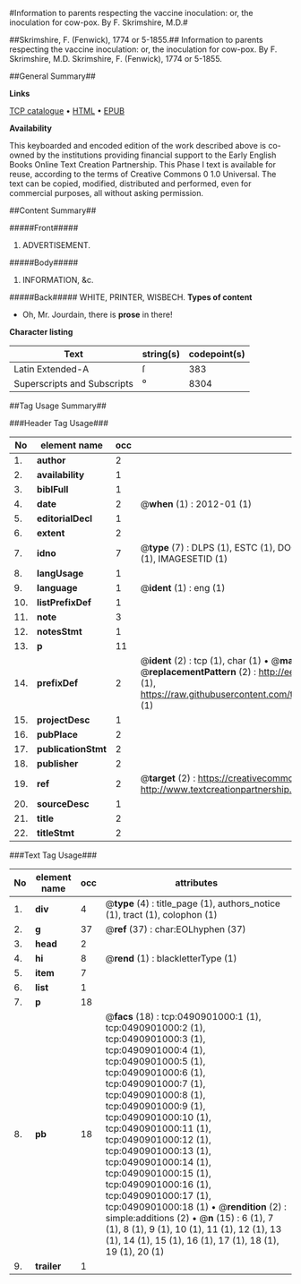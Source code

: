 #Information to parents respecting the vaccine inoculation: or, the inoculation for cow-pox. By F. Skrimshire, M.D.#

##Skrimshire, F. (Fenwick), 1774 or 5-1855.##
Information to parents respecting the vaccine inoculation: or, the inoculation for cow-pox. By F. Skrimshire, M.D.
Skrimshire, F. (Fenwick), 1774 or 5-1855.

##General Summary##

**Links**

[TCP catalogue](http://www.ota.ox.ac.uk/tcp/)  • 
[HTML](http://tei.it.ox.ac.uk/tcp/Texts-HTML/free/004/004787727.html)  • 
[EPUB](http://tei.it.ox.ac.uk/tcp/Texts-EPUB/free/004/004787727.epub)

**Availability**

This keyboarded and encoded edition of the
	       work described above is co-owned by the institutions
	       providing financial support to the Early English Books
	       Online Text Creation Partnership. This Phase I text is
	       available for reuse, according to the terms of Creative
	       Commons 0 1.0 Universal. The text can be copied,
	       modified, distributed and performed, even for
	       commercial purposes, all without asking permission.


##Content Summary##

#####Front#####

1. ADVERTISEMENT.

#####Body#####

1. INFORMATION, &c.

#####Back#####
WHITE, PRINTER, WISBECH.
**Types of content**

  * Oh, Mr. Jourdain, there is **prose** in there!

**Character listing**


|Text|string(s)|codepoint(s)|
|---|---|---|
|Latin Extended-A|ſ|383|
|Superscripts             and Subscripts|⁰|8304|

##Tag Usage Summary##

###Header Tag Usage###

|No|element name|occ|attributes|
|---|---|---|---|
|1.|__author__|2||
|2.|__availability__|1||
|3.|__biblFull__|1||
|4.|__date__|2| @__when__ (1) : 2012-01 (1)|
|5.|__editorialDecl__|1||
|6.|__extent__|2||
|7.|__idno__|7| @__type__ (7) : DLPS (1), ESTC (1), DOCNO (1), TCP (1), GALEDOCNO (1), CONTENTSET (1), IMAGESETID (1)|
|8.|__langUsage__|1||
|9.|__language__|1| @__ident__ (1) : eng (1)|
|10.|__listPrefixDef__|1||
|11.|__note__|3||
|12.|__notesStmt__|1||
|13.|__p__|11||
|14.|__prefixDef__|2| @__ident__ (2) : tcp (1), char (1)  •  @__matchPattern__ (2) : ([0-9\-]+):([0-9IVX]+) (1), (.+) (1)  •  @__replacementPattern__ (2) : http://eebo.chadwyck.com/downloadtiff?vid=$1&page=$2 (1), https://raw.githubusercontent.com/textcreationpartnership/Texts/master/tcpchars.xml#$1 (1)|
|15.|__projectDesc__|1||
|16.|__pubPlace__|2||
|17.|__publicationStmt__|2||
|18.|__publisher__|2||
|19.|__ref__|2| @__target__ (2) : https://creativecommons.org/publicdomain/zero/1.0/ (1), http://www.textcreationpartnership.org/docs/. (1)|
|20.|__sourceDesc__|1||
|21.|__title__|2||
|22.|__titleStmt__|2||


###Text Tag Usage###

|No|element name|occ|attributes|
|---|---|---|---|
|1.|__div__|4| @__type__ (4) : title_page (1), authors_notice (1), tract (1), colophon (1)|
|2.|__g__|37| @__ref__ (37) : char:EOLhyphen (37)|
|3.|__head__|2||
|4.|__hi__|8| @__rend__ (1) : blackletterType (1)|
|5.|__item__|7||
|6.|__list__|1||
|7.|__p__|18||
|8.|__pb__|18| @__facs__ (18) : tcp:0490901000:1 (1), tcp:0490901000:2 (1), tcp:0490901000:3 (1), tcp:0490901000:4 (1), tcp:0490901000:5 (1), tcp:0490901000:6 (1), tcp:0490901000:7 (1), tcp:0490901000:8 (1), tcp:0490901000:9 (1), tcp:0490901000:10 (1), tcp:0490901000:11 (1), tcp:0490901000:12 (1), tcp:0490901000:13 (1), tcp:0490901000:14 (1), tcp:0490901000:15 (1), tcp:0490901000:16 (1), tcp:0490901000:17 (1), tcp:0490901000:18 (1)  •  @__rendition__ (2) : simple:additions (2)  •  @__n__ (15) : 6 (1), 7 (1), 8 (1), 9 (1), 10 (1), 11 (1), 12 (1), 13 (1), 14 (1), 15 (1), 16 (1), 17 (1), 18 (1), 19 (1), 20 (1)|
|9.|__trailer__|1||

